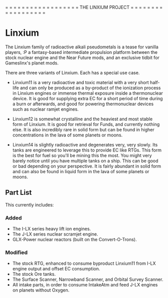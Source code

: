 = = = = = = = = = = = = = = = = = = 
        THE LINXIUM PROJECT
= = = = = = = = = = = = = = = = = = 

# Linxium
The Linxium family of radioactive alkali pseudometals is a tease for vanilla players, :P a fantasy-based intermediate propulsion platform between the stock nuclear engine and the Near Future mods, and an exclusive tidbit for Gameslinx's planet mods.

There are three variants of Linxium. Each has a special use case.
	
* Linxium11 is a very radioactive and toxic material with a very short half-life and can only be produced as a by-product of the ionization process in Linxium engines or immense thermal exposure inside a thermonuclear device. It is good for supplying extra EC for a short period of time during a burn or afterwards, and good for powering thermonuclear devices such as nuclear ramjet engines.

* Linxium12 is somewhat crystalline and the heaviest and most stable form of Linxium. It is good for retrieval for Funds, and currently nothing else. It is also incredibly rare in solid form but can be found in higher concentrations in the lava of some planets or moons.

* Linxium14 is slightly radioactive and degenerates very, very slowly. Its tanks are engineered to leverage this to provide EC like RTGs. This form is the best for fuel so you'll be mining this the most. You might very barely notice until you have multiple tanks on a ship. This can be good or bad depending on your perspective. It is fairly abundant in solid form and can also be found in liquid form in the lava of some planets or moons.

## Part List
This currently includes:

### Added  
* The I-LX series heavy lift ion engines.
* The J-LX series nuclear scramjet engine.
* GLX-Power nuclear reactors (built on the Convert-O-Trons).

### Modified  
* The stock RTG, enhanced to consume byproduct Linxium11 from I-LX engine output and offset EC consumption.
* The stock Ore tanks.
* The Surface Scanner, Narrowband Scanner, and Orbital Survey Scanner.
* All intake parts, in order to consume IntakeAtm and feed J-LX engines on planets without Oxygen.
